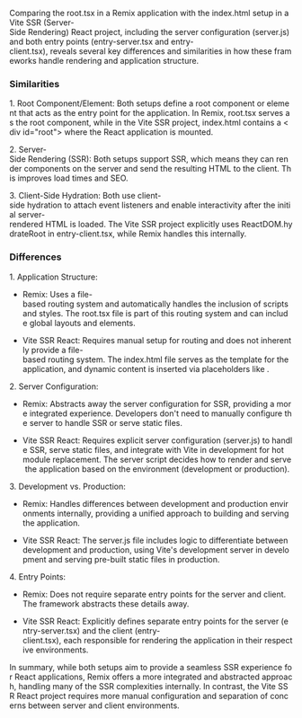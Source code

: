 Comparing the root.tsx in a Remix application with the index.html setup in a Vite SSR (Server-Side Rendering) React project, including the server configuration (server.js) and both entry points (entry-server.tsx and entry-client.tsx), reveals several key differences and similarities in how these frameworks handle rendering and application structure.

### Similarities

1. Root Component/Element: Both setups define a root component or element that acts as the entry point for the application. In Remix, root.tsx serves as the root component, while in the Vite SSR project, index.html contains a <div id="root"></div> where the React application is mounted.

2. Server-Side Rendering (SSR): Both setups support SSR, which means they can render components on the server and send the resulting HTML to the client. This improves load times and SEO.

3. Client-Side Hydration: Both use client-side hydration to attach event listeners and enable interactivity after the initial server-rendered HTML is loaded. The Vite SSR project explicitly uses ReactDOM.hydrateRoot in entry-client.tsx, while Remix handles this internally.

### Differences

1. Application Structure:

- Remix: Uses a file-based routing system and automatically handles the inclusion of scripts and styles. The root.tsx file is part of this routing system and can include global layouts and elements.

- Vite SSR React: Requires manual setup for routing and does not inherently provide a file-based routing system. The index.html file serves as the template for the application, and dynamic content is inserted via placeholders like <!--app-html-->.

2. Server Configuration:

- Remix: Abstracts away the server configuration for SSR, providing a more integrated experience. Developers don't need to manually configure the server to handle SSR or serve static files.

- Vite SSR React: Requires explicit server configuration (server.js) to handle SSR, serve static files, and integrate with Vite in development for hot module replacement. The server script decides how to render and serve the application based on the environment (development or production).

3. Development vs. Production:

- Remix: Handles differences between development and production environments internally, providing a unified approach to building and serving the application.

- Vite SSR React: The server.js file includes logic to differentiate between development and production, using Vite's development server in development and serving pre-built static files in production.

4. Entry Points:

- Remix: Does not require separate entry points for the server and client. The framework abstracts these details away.

- Vite SSR React: Explicitly defines separate entry points for the server (entry-server.tsx) and the client (entry-client.tsx), each responsible for rendering the application in their respective environments.

In summary, while both setups aim to provide a seamless SSR experience for React applications, Remix offers a more integrated and abstracted approach, handling many of the SSR complexities internally. In contrast, the Vite SSR React project requires more manual configuration and separation of concerns between server and client environments.

